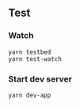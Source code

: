 ## Test

### Watch

```
yarn testbed
yarn test-watch
```

### Start dev server
```
yarn dev-app
```

